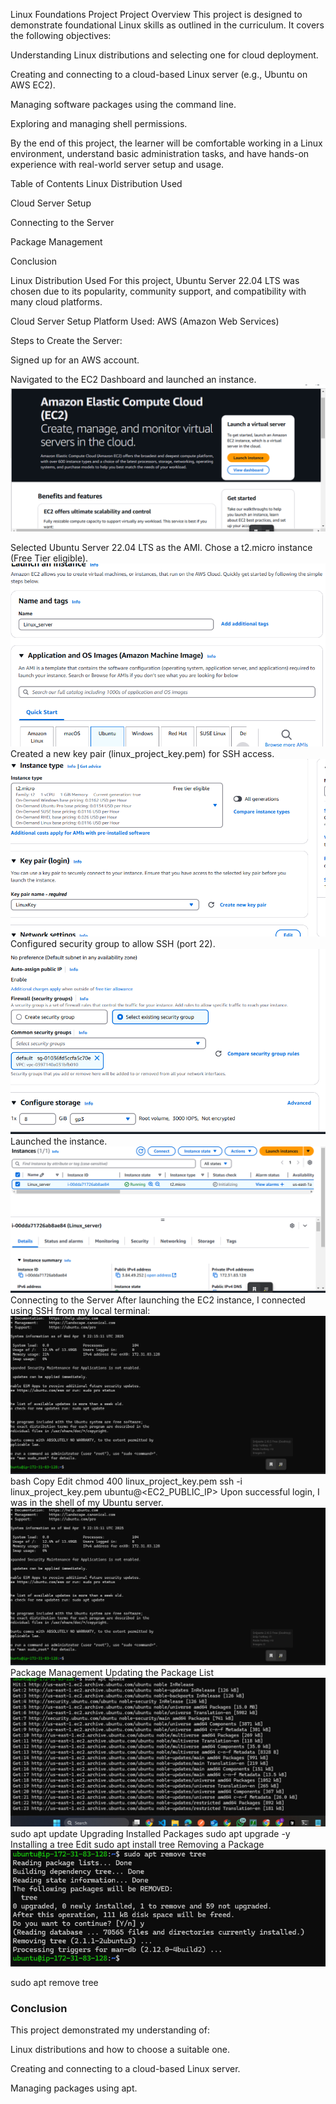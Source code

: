 Linux Foundations Project
Project Overview
This project is designed to demonstrate foundational Linux skills as outlined in the curriculum. It covers the following objectives:

Understanding Linux distributions and selecting one for cloud deployment.

Creating and connecting to a cloud-based Linux server (e.g., Ubuntu on AWS EC2).

Managing software packages using the command line.

Exploring and managing shell permissions.

By the end of this project, the learner will be comfortable working in a Linux environment, understand basic administration tasks, and have hands-on experience with real-world server setup and usage.

Table of Contents
Linux Distribution Used

Cloud Server Setup

Connecting to the Server

Package Management

Conclusion

Linux Distribution Used
For this project, Ubuntu Server 22.04 LTS was chosen due to its popularity, community support, and compatibility with many cloud platforms.

Cloud Server Setup
Platform Used: AWS (Amazon Web Services)

Steps to Create the Server:

Signed up for an AWS account.

Navigated to the EC2 Dashboard and launched an instance.
<img src="./img/ec2 aws console.png">

Selected Ubuntu Server 22.04 LTS as the AMI.
Chose a t2.micro instance (Free Tier eligible).
<img src="./img/creating a linux server.png">
Created a new key pair (linux_project_key.pem) for SSH access.
<img src="./img/creating a pair key.png">
Configured security group to allow SSH (port 22).
<img src="./img/using default security.png">
Launched the instance.
<img src="./img/Linux server created.png">
Connecting to the Server
After launching the EC2 instance, I connected using SSH from my local terminal:
<img src="./img/connected tp ec2 linux server.png">
bash
Copy
Edit
chmod 400 linux_project_key.pem
ssh -i linux_project_key.pem ubuntu@<EC2_PUBLIC_IP>
Upon successful login, I was in the shell of my Ubuntu server.
<img src="./img/connected tp ec2 linux server.png">
Package Management
Updating the Package List
<img src="./img/update package manager.png">
sudo apt update
Upgrading Installed Packages
sudo apt upgrade -y
Installing a tree
Edit
sudo apt install tree
Removing a Package
<img src="./img/unistalling tree.png">

sudo apt remove tree


### Conclusion
This project demonstrated my understanding of:

Linux distributions and how to choose a suitable one.

Creating and connecting to a cloud-based Linux server.

Managing packages using apt.

